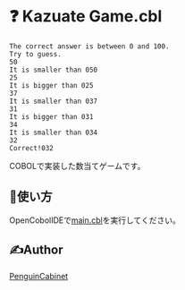 # ❓ Kazuate Game.cbl
```
The correct answer is between 0 and 100.
Try to guess.
50
It is smaller than 050
25
It is bigger than 025
37
It is smaller than 037
31
It is bigger than 031
34
It is smaller than 034
32
Correct!032
```

COBOLで実装した数当てゲームです。

## 🔨使い方
OpenCobolIDEで[main.cbl](./main.cbl)を実行してください。


## ✍Author

[PenguinCabinet](https://github.com/PenguinCabinet)